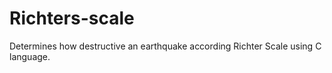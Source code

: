 # Richters-scale
Determines how destructive an earthquake according Richter Scale using C language.
